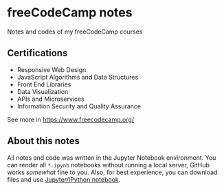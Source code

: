 # freeCodeCamp notes
Notes and codes of my freeCodeCamp courses

## Certifications
* Responsive Web Design
* JavaScript Algorithms and Data Structures
* Front End Libraries
* Data Visualization
* APIs and Microservices
* Information Security and Quality Assurance

See more in https://www.freecodecamp.org/

## About this notes
All notes and code was written in the Jupyter Notebook environment. You can render all `*.ipynb` notebooks without 
running a local server, GitHub works _somewhat_ fine to you. Also, for best experience, you can download files and use [Jupyter/IPython 
notebook](https://jupyter.org/).
